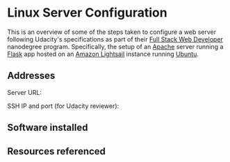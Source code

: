 Linux Server Configuration
==========================

This is an overview of some of the steps taken to configure a web server following Udacity's specifications as part of their [Full Stack Web Developer][] nanodegree program. Specifically, the setup of an [Apache][] server running a [Flask][] app hosted on an [Amazon Lightsail][] instance running [Ubuntu][].

Addresses
---------

Server URL:

SSH IP and port (for Udacity reviewer):

Software installed
------------------

Resources referenced
--------------------


[Amazon Lightsail]: https://aws.amazon.com/lightsail/
[Apache]: https://httpd.apache.org/
[Flask]: http://flask.pocoo.org/
[Full Stack Web Developer]: https://www.udacity.com/course/full-stack-web-developer-nanodegree--nd004
[Ubuntu]: https://www.ubuntu.com/
